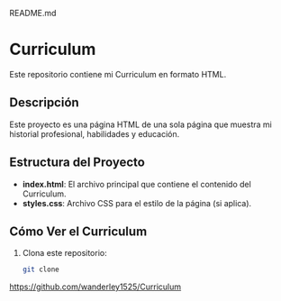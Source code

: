 README.md

# Curriculum

Este repositorio contiene mi Curriculum en formato HTML.

## Descripción

Este proyecto es una página HTML de una sola página que muestra mi historial profesional, habilidades y educación.

## Estructura del Proyecto

- **index.html**: El archivo principal que contiene el contenido del Curriculum.
- **styles.css**: Archivo CSS para el estilo de la página (si aplica).

## Cómo Ver el Curriculum

1. Clona este repositorio:
   ```bash
   git clone
   
https://github.com/wanderley1525/Curriculum
